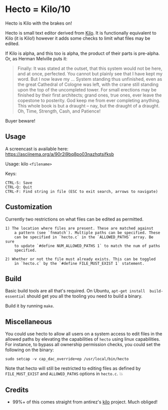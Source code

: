 Hecto = Kilo/10
===============

Hecto is Kilo with the brakes on!

Hecto is small text editor derived from [Kilo](https://github.com/antirez/kilo). It is functionally
equivalent to Kilo (it is Kilo!) however it adds some checks to limit what
files may be edited. 

If Kilo is alpha, and this too is alpha, the product of their parts is 
pre-alpha. Or, as Herman Melville puts it:

> Finally: It was stated at the outset, that this system would not be here, 
> and at once, perfected. You cannot but plainly see that I have kept 
> my word. But I now leave my ... System standing thus unfinished, even 
> as the great Cathedral of Cologne was left, with the crane still standing 
> upon the top of the uncompleted tower. For small erections may be finished 
> by their first architects; grand ones, true ones, ever leave the 
> copestone to posterity. God keep me from ever completing anything. 
> This whole book is but a draught – nay, but the draught of a draught. 
> Oh, Time, Strength, Cash, and Patience!

Buyer beware!


Usage
-----

A screencast is available here: https://asciinema.org/a/90r2i9bq8po03nazhqtsifksb

Usage: kilo `<filename>`

Keys:

    CTRL-S: Save
    CTRL-Q: Quit
    CTRL-F: Find string in file (ESC to exit search, arrows to navigate)


Customization
-------------
Currently two restrictions on what files can be edited as permitted.

    1) The location where files are present. These are matched against 
        a pattern (see `fnmatch`). Multiple paths can be specified. These
        can be specified in `hecto.c` in the `ALLOWED_PATHS` array. Be sure
        to update `#define NUM_ALLOWED_PATHS 1` to match the num of paths
        specified.

    2) Whether or not the file must already exists. This can be toggled 
        in `hecto.c` by the `#define FILE_MUST_EXIST 1` statement.


Build
-----
Basic build tools are all that's required. On Ubuntu, `apt-get install 
build-essential` should get you all the tooling you need to build a 
binary.

Build it by running `make`.


Miscellaneous
-------------
You could use hecto to allow all users on a system access to edit files
in the allowed paths by elevating the capabilities of `hecto` using linux
capabilities. For instance, to bypass all ownership permission checks, you 
could set the following on the binary:

```
sudo setcap -v cap_dac_override+ep /usr/local/bin/hecto
```

Note that hecto will still be restricted to editing files as defined by
`FILE_MUST_EXIST` and `ALLOWED_PATHS` options in `hecto.c`. :boom:

Credits
-------
* 99%+ of this comes straight from antirez's [kilo](https://github.com/antirez/kilo) project.
    Much obliged!
